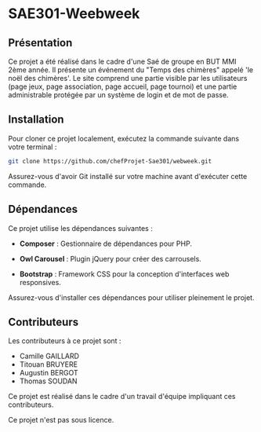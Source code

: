 # SAE301-Weebweek

## Présentation
Ce projet a été réalisé dans le cadre d'une Saé de groupe en BUT MMI 2ème année. Il présente un événement du "Temps des chimères" appelé 'le noël des chimères'. Le site comprend une partie visible par les utilisateurs (page jeux, page association, page accueil, page tournoi) et une partie administrable protégée par un système de login et de mot de passe.

## Installation

Pour cloner ce projet localement, exécutez la commande suivante dans votre terminal :

```sh
git clone https://github.com/chefProjet-Sae301/webweek.git
```
Assurez-vous d'avoir Git installé sur votre machine avant d'exécuter cette commande.

## Dépendances
Ce projet utilise les dépendances suivantes :

- **Composer** : Gestionnaire de dépendances pour PHP.

- **Owl Carousel** : Plugin jQuery pour créer des carrousels.

- **Bootstrap** : Framework CSS pour la conception d'interfaces web responsives.

Assurez-vous d'installer ces dépendances pour utiliser pleinement le projet.

## Contributeurs
Les contributeurs à ce projet sont :

- Camille GAILLARD
- Titouan BRUYERE
- Augustin BERGOT
- Thomas SOUDAN

Ce projet est réalisé dans le cadre d'un travail d'équipe impliquant ces contributeurs.

Ce projet n'est pas sous licence.
